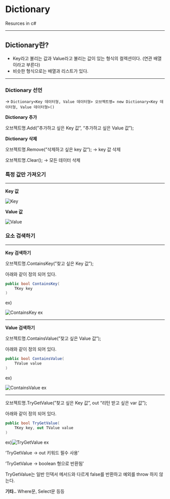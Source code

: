 # Dictionary

Resurces in c#

---
## Dictionary란?

- Key라고 불리는 값과 Value라고 불리는 값이 있는 형식의 컬렉션이다. (연관 배열이라고 부른다)
- 비슷한 형식으로는 배열과 리스트가 있다.

---

### Dictionary 선언

→ ```Dictionary<Key 데이터형, Value 데이터형> 오브젝트명= new Dictionary<Key 데이터형, Value 데이터형>()```

**Dictionary 추가**

오브젝트명.Add(”추가하고 싶은 Key 값”, “추가하고 싶은 Value 값”);

**Dictionary 삭제**

오브젝트명.Remove(”삭제하고 싶은 key 값”); → key 값 삭제

오브젝트명.Clear(); → 모든 데이터 삭제

### 특정 값만 가져오기

---

**Key 값**

![Key](GetKey.png)

**Value 값**

![Value](GetValue.png)

### 요소 검색하기

---

**Key 검색하기**

오브젝트명.ContainsKey(”찾고 싶은 Key 값”);

아래와 같이 정의 되어 있다.

```csharp
public bool ContainsKey(
	TKey key
)
```

ex)

![ContainsKey ex](ContainsKey%20ex.png)

---

**Value 검색하기**

오브젝트명.ContainsValue(”찾고 싶은 Value 값”);

아래와 같이 정의 되어 있다.

```csharp
public bool ContainsValue(
	TValue value
)
```

ex)

![ContainsValue ex](ContainsValue%20ex.png)

---

오브젝트명.TryGetValue(”찾고 싶은 Key 값”, out “리턴 받고 싶은 var 값”);

아래와 같이 정의 되어 있다.

```csharp
public bool TryGetValue(
	TKey key, out TValue value
)
```

ex)![TryGetValue ex](TryGetValue%20ex.png)

‘TryGetValue → out 키워드 필수 사용’

‘TryGetValue → boolean 형으로 반환됨’

TryGetValue는 일반 인덱서 메서드와 다르게 false를 반환하고 예외를 throw 하지 않는다.

**기타..** Where문, Select문 등등